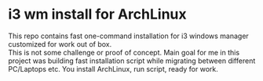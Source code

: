 # i3 wm install for ArchLinux

This repo contains fast one-command installation for i3 windows manager customized for work out of box.  
This is not some challenge or proof of concept. Main goal for me in this project was building fast installation script while migrating between different PC/Laptops etc. You install ArchLinux, run script, ready for work.
